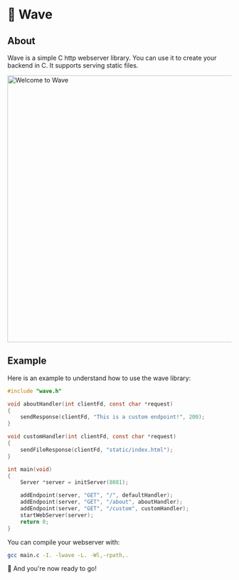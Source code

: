 # 🌊 Wave
## About
Wave is a simple C http webserver library. You can use it to create your backend in C. It supports serving static files.

<img alt="Welcome to Wave" src="https://vhs.charm.sh/vhs-5NpF84KkSDRpi9GRSHPxbk.gif" width="600" />

## Example

Here is an example to understand how to use the wave library:
```c
#include "wave.h"

void aboutHandler(int clientFd, const char *request)
{
    sendResponse(clientFd, "This is a custom endpoint!", 200);
}

void customHandler(int clientFd, const char *request)
{
    sendFileResponse(clientFd, "static/index.html");
}

int main(void)
{
    Server *server = initServer(8081);

    addEndpoint(server, "GET", "/", defaultHandler);
    addEndpoint(server, "GET", "/about", aboutHandler);
    addEndpoint(server, "GET", "/custom", customHandler);
    startWebServer(server);
    return 0;
}
```

You can compile your webserver with:
```bash
gcc main.c -I. -lwave -L. -Wl,-rpath,.
```

🎉 And you're now ready to go!
